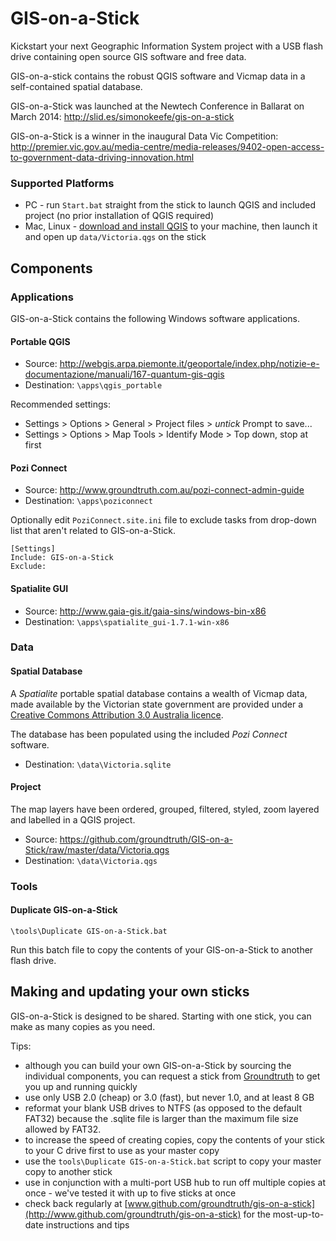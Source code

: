 # GIS-on-a-Stick

Kickstart your next Geographic Information System project with a USB flash drive containing open source GIS software and free data.

GIS-on-a-stick contains the robust QGIS software and Vicmap data in a self-contained spatial database.

GIS-on-a-Stick was launched at the Newtech Conference in Ballarat on March 2014:
http://slid.es/simonokeefe/gis-on-a-stick

GIS-on-a-Stick is a winner in the inaugural Data Vic Competition:
http://premier.vic.gov.au/media-centre/media-releases/9402-open-access-to-government-data-driving-innovation.html

### Supported Platforms

* PC - run `Start.bat` straight from the stick to launch QGIS and included project (no prior installation of QGIS required)
* Mac, Linux - [download and install QGIS](http://www.qgis.org/en/site/forusers/download.html) to your machine, then launch it and open up `data/Victoria.qgs` on the stick

## Components

### Applications

GIS-on-a-Stick contains the following Windows software applications.

#### Portable QGIS

* Source: http://webgis.arpa.piemonte.it/geoportale/index.php/notizie-e-documentazione/manuali/167-quantum-gis-qgis
* Destination: `\apps\qgis_portable`

Recommended settings:

* Settings > Options > General > Project files > *untick* Prompt to save...
* Settings > Options > Map Tools > Identify Mode > Top down, stop at first

#### Pozi Connect

* Source: http://www.groundtruth.com.au/pozi-connect-admin-guide
* Destination: `\apps\poziconnect`

Optionally edit `PoziConnect.site.ini` file to exclude tasks from drop-down list that aren't related to GIS-on-a-Stick.

```
[Settings]
Include: GIS-on-a-Stick
Exclude: 
```

#### Spatialite GUI

* Source: http://www.gaia-gis.it/gaia-sins/windows-bin-x86
* Destination: `\apps\spatialite_gui-1.7.1-win-x86`

### Data

#### Spatial Database

A *Spatialite* portable spatial database contains a wealth of Vicmap data, made available by the Victorian state government are provided under a [Creative Commons Attribution 3.0 Australia licence](http://creativecommons.org/licenses/by/3.0/au/deed.en).

The database has been populated using the included *Pozi Connect* software.

* Destination: `\data\Victoria.sqlite`

#### Project

The map layers have been ordered, grouped, filtered, styled, zoom layered and labelled in a QGIS project.

* Source: https://github.com/groundtruth/GIS-on-a-Stick/raw/master/data/Victoria.qgs
* Destination: `\data\Victoria.qgs`

### Tools

#### Duplicate GIS-on-a-Stick

`\tools\Duplicate GIS-on-a-Stick.bat`

Run this batch file to copy the contents of your GIS-on-a-Stick to another flash drive.

## Making and updating your own sticks

GIS-on-a-Stick is designed to be shared. Starting with one stick, you can make as many copies as you need.

Tips:
* although you can build your own GIS-on-a-Stick by sourcing the individual components, you can request a stick from [Groundtruth](http://www.groundtruth.com.au/gis-on-a-stick) to get you up and running quickly
* use only USB 2.0 (cheap) or 3.0 (fast), but never 1.0, and at least 8 GB
* reformat your blank USB drives to NTFS (as opposed to the default FAT32) because the .sqlite file is larger than the maximum file size allowed by FAT32.
* to increase the speed of creating copies, copy the contents of your stick to your C drive first to use as your master copy
* use the `tools\Duplicate GIS-on-a-Stick.bat` script to copy your master copy to another stick
* use in conjunction with a multi-port USB hub to run off multiple copies at once - we've tested it with up to five sticks at once
* check back regularly at [www.github.com/groundtruth/gis-on-a-stick](http://www.github.com/groundtruth/gis-on-a-stick) for the most-up-to-date instructions and tips
